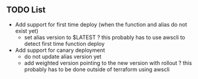 ## TODO List

- Add support for first time deploy (when the function and alias do not exist yet) 
    - set alias version to $LATEST
    ? this probably has to use awscli to detect first time function deploy
- Add support for canary deployment
    - do not update alias version yet
    - add weighted version pointing to the new version with rollout
        ? this probably has to be done outside of terraform using awscli
